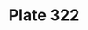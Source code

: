 ---
pid: '322'
an: '9'
title: Plate 322
rev_year: 
_date: 18 or 23 août 1801?
caption: Chapeau de Crêpe. Robe de Mousseline.
translation: Crêpe hat. Muslin dress.
student: Emily Cormack
keywords: "[ Crêpe, mousseline ]"
permalink: /plates/322/
layout: plate-page
---